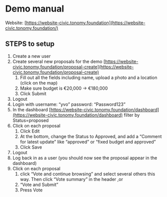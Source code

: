 # Demo manual

Website: [https://website-civic.tonomy.foundation](https://website-civic.tonomy.foundation/)

## STEPS to setup

1. Create a new user
2. Create several new proposals for the demo
[https://website-civic.tonomy.foundation/proposal-create](https://website-civic.tonomy.foundation/proposal-create)
    1. Fill out all the fields including name, upload a photo and a location (click on the map)
    2. Make sure budget is €20,000 → €180,000
    3. Click Submit
3. Logout
4. Login with
username: “yvo”
password: “Password123”
5. In the dashboard [https://website-civic.tonomy.foundation/dashboard](https://website-civic.tonomy.foundation/dashboard) filter by Status=proposed
6. Click on each proposal
    1. Click Edit
    2. At the bottom, change the Status to Approved, and add a “Comment for latest update” like “approved” or “fixed budget and approved”
    3. Click Save
7. Logout
8. Log back in as a user (you should now see the proposal appear in the dashboard)
9. Click on each proposal
    1. click “Vote and continue browsing”  and select several others this way. Then click “Vote summary” in the header ,or
    2. “Vote and Submit”
    3. Press Vote

